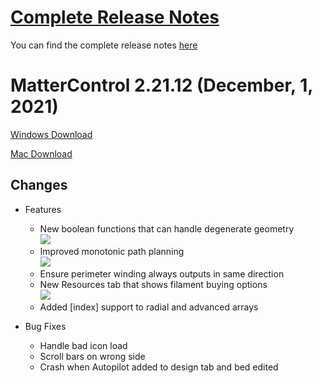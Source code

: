  
# [Complete Release Notes](release-notes.md)
 
You can find the complete release notes [here](release-notes.md)
 
# MatterControl 2.21.12 (December, 1, 2021)
[Windows Download](https://mattercontrol.appspot.com/downloads/development/ag9zfm1hdHRlcmNvbnRyb2xyOwsSB1Byb2plY3QY6gcMCxINUHVibGljUmVsZWFzZRiAgPCqv5fMCQwLEgZVcGxvYWQYgIDwhpjklwgM)
 
[Mac Download](https://mattercontrol.appspot.com/downloads/development/ag9zfm1hdHRlcmNvbnRyb2xyOwsSB1Byb2plY3QY7AcMCxINUHVibGljUmVsZWFzZRiAgPC6uYuhCwwLEgZVcGxvYWQYgIDw6pXrigkM)
 
## Changes
 
- Features
  - New boolean functions that can handle degenerate geometry  
  ![](https://lh3.googleusercontent.com/FaxpA9hxYMsC0ap80i3_pyC1jA4ekSBmkomusv4O8KqCkwm4ao41yESk_aJDBdcc97XahmRlmxvQhQvy-5Eaposcy9n5LsBPMtgrjBE)
  - Improved monotonic path planning  
  ![](https://lh3.googleusercontent.com/86lUyIGkV38kpFadzz44RgTD7N0Gwgni86h3eSOZOCaQNjutJgq5ryp188Zayjm-SdpdtTvmHnupPJNOwfqI9paYD29x-Rg1UuGw0KPu=w300)
  - Ensure perimeter winding always outputs in same direction
  - New Resources tab that shows filament buying options  
  ![](https://lh3.googleusercontent.com/BfW-npkKWP0wPgci3kqa7bMThqW79ebjHYxSuV70SseZM3485epplvPwdhK2EVlDOaRs3ErFQl-gwWceNk27QeEvGriXvhMpDqlM0L8=w300)
  - Added [index] support to radial and advanced arrays

- Bug Fixes
  - Handle bad icon load
  - Scroll bars on wrong side
  - Crash when Autopilot added to design tab and bed edited